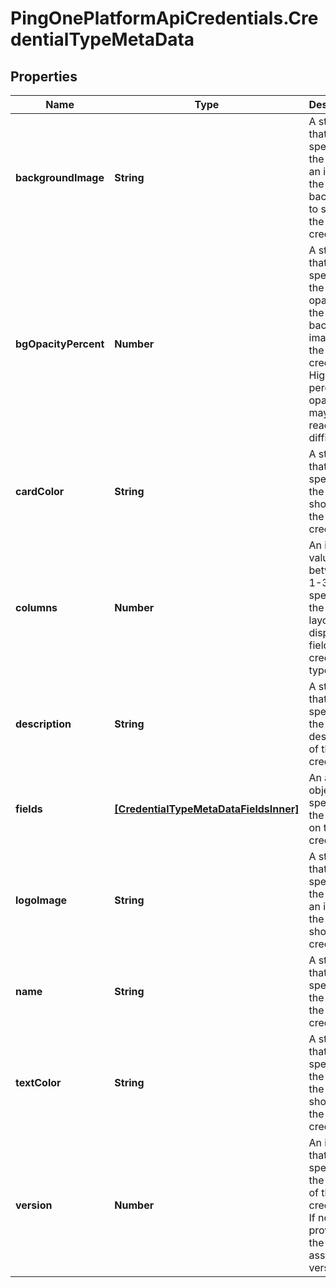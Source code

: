 # PingOnePlatformApiCredentials.CredentialTypeMetaData

## Properties

Name | Type | Description | Notes
------------ | ------------- | ------------- | -------------
**backgroundImage** | **String** | A string that specifies the URL to an image of the background to show in the credential. | [optional] 
**bgOpacityPercent** | **Number** | A string that specifies the percent opacity of the background image in the credential. High percentage opacity may make reading text difficult. | [optional] 
**cardColor** | **String** | A string that specifies the color to show on the credential. | [optional] 
**columns** | **Number** | An integer value between 1-3 that specifies the vertical layout of displayed fields in the credential type. | [optional] 
**description** | **String** | A string that specifies the description of the credential. | [optional] 
**fields** | [**[CredentialTypeMetaDataFieldsInner]**](CredentialTypeMetaDataFieldsInner.md) | An array of objects that specifies the fields on the credential. | [optional] 
**logoImage** | **String** | A string that specifies the URL to an image of the logo to show in the credential. | [optional] 
**name** | **String** | A string that specifies the name of the credential. | [optional] 
**textColor** | **String** | A string that specifies the color of the text to show on the credential. | [optional] 
**version** | **Number** | An integer that specifies the version of this credential. If not provided, the service assigns a version. | [optional] 


